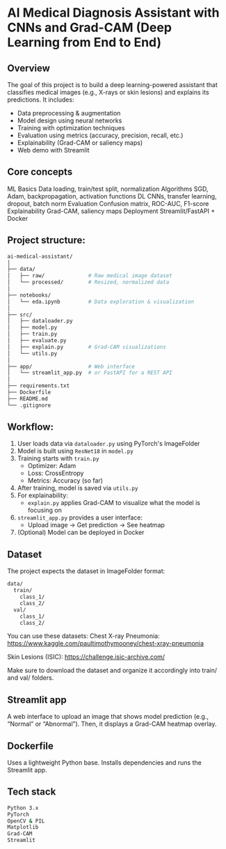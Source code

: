 # AI Medical Diagnosis Assistant with CNNs and Grad-CAM (Deep Learning from End to End)

## Overview

The goal of this project is to build a deep learning-powered assistant that classifies medical images (e.g., X-rays or skin lesions) and explains its predictions. It includes:

- Data preprocessing & augmentation
- Model design using neural networks
- Training with optimization techniques
- Evaluation using metrics (accuracy, precision, recall, etc.)
- Explainability (Grad-CAM or saliency maps)
- Web demo with Streamlit

## Core concepts

ML Basics Data loading, train/test split, normalization
Algorithms SGD, Adam, backpropagation, activation functions
DL CNNs, transfer learning, dropout, batch norm
Evaluation Confusion matrix, ROC-AUC, F1-score
Explainability Grad-CAM, saliency maps
Deployment Streamlit/FastAPI + Docker

## Project structure:

```bash
ai-medical-assistant/
│
├── data/
│   ├── raw/              # Raw medical image dataset
│   └── processed/        # Resized, normalized data
│
├── notebooks/
│   └── eda.ipynb         # Data exploration & visualization
│
├── src/
│   ├── dataloader.py
│   ├── model.py
│   ├── train.py
│   ├── evaluate.py
│   ├── explain.py        # Grad-CAM visualizations
│   └── utils.py
│
├── app/                  # Web interface
│   └── streamlit_app.py  # or FastAPI for a REST API
│
├── requirements.txt
├── Dockerfile
├── README.md
└── .gitignore
```

## Workflow:

1. User loads data via `dataloader.py` using PyTorch's ImageFolder
2. Model is built using `ResNet18` in `model.py`
3. Training starts with `train.py`
   - Optimizer: Adam
   - Loss: CrossEntropy
   - Metrics: Accuracy (so far)
4. After training, model is saved via `utils.py`
5. For explainability:
   - `explain.py` applies Grad-CAM to visualize what the model is focusing on
6. `streamlit_app.py` provides a user interface:
   - Upload image → Get prediction → See heatmap
7. (Optional) Model can be deployed in Docker

## Dataset

The project expects the dataset in ImageFolder format:

```bash
data/
  train/
    class_1/
    class_2/
  val/
    class_1/
    class_2/
```

You can use these datasets:
Chest X-ray Pneumonia: https://www.kaggle.com/paultimothymooney/chest-xray-pneumonia

Skin Lesions (ISIC): https://challenge.isic-archive.com/

Make sure to download the dataset and organize it accordingly into train/ and val/ folders.

## Streamlit app

A web interface to upload an image that shows model prediction (e.g., “Normal” or “Abnormal”). Then, it displays a Grad-CAM heatmap overlay.

## Dockerfile

Uses a lightweight Python base. Installs dependencies and runs the Streamlit app.

## Tech stack

```bash
Python 3.x
PyTorch
OpenCV & PIL
Matplotlib
Grad-CAM
Streamlit
```
